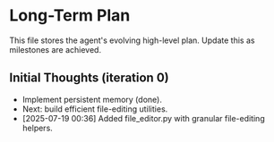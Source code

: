 # Long-Term Plan

This file stores the agent's evolving high-level plan. Update this as milestones are achieved.

## Initial Thoughts (iteration 0)
- Implement persistent memory (done).
- Next: build efficient file-editing utilities.
- [2025-07-19 00:36] Added file_editor.py with granular file-editing helpers.
